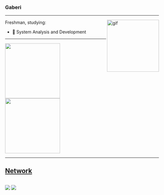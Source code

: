 ### Gaberi
<hr>

<img align="right" height="170" alt="gif" src="https://thumbs.gfycat.com/HeftyHeartfeltAlpaca-max-1mb.gif">

Freshman, studying:
- 💾 System Analysis and Development


<hr>

<div>
  <a href="https://github.com/GaberiBR">
    
  <img height="180em" src="https://github-readme-stats.vercel.app/api?username=GaberiBR&show_icons=true&theme=ocean_dark&include_all_commits=true&count_private=true"/>
    
  <img height="180em" src="https://github-readme-stats.vercel.app/api/top-langs/?username=GaberiBR&layout=compact&langs_count=7&theme=ocean_dark"/>
</div>
<hr>

<div style="display: inline_block">

<div> <h2>Network</h2>
  <br>
  <a href="https://www.linkedin.com/in/ericlysgabriel/" target="_blank"><img src="https://img.shields.io/badge/-LinkedIn-%230077B5?style=for-the-badge&logo=linkedin&logoColor=white" target="_blank"></a>   
  <a href="https://www.instagram.com/gaberibr/" target="_blank"><img src="https://img.shields.io/badge/-Instagram-%23E4405F?style=for-the-badge&logo=instagram&logoColor=white" target="_blank"></a>







